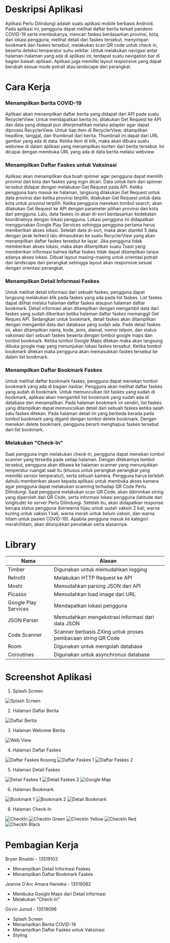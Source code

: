 # Deskripsi Aplikasi
Aplikasi Perlu Dilindungi adalah suatu aplikasi mobile berbasis Android. Pada aplikasi ini, pengguna dapat melihat daftar berita terkait pandemi COVID-19 serta membukanya, mencari faskes berdasarkan provinsi, kota, dan lokasi pengguna, melihat detail dari faskes tersebut, menyimpan bookmark dari faskes tersebut, melakukan scan QR code untuk check in, beserta deteksi temperatur suhu sekitar. Untuk melakukan navigasi antar halaman-halaman yang ada di aplikasi ini, terdapat suatu navigation bar di bagian bawah aplikasi. Aplikasi juga memiliki layout responsive yang dapat berubah sesuai mode potrait atau landscape dari perangkat.
# Cara Kerja
### Menampilkan Berita COVID-19
Aplikasi akan menampilkan daftar berita yang didapat dari API pada suatu RecyclerView. Untuk mendapatkan berita ini, dilakukan Get Request ke API dan data yang didapat pun diterjemahkan melalui adapter agar dapat diproses RecyclerView. Untuk tiap item di RecyclerView, ditampilkan headline, tanggal, dan thumbnail dari berita. Thumbnail ini dapat dari URL gambar yang ada di data. Ketika item di klik, maka akan dibuka suatu webview di dalam aplikasi yang menampilkan konten dari berita tersebut. Ini dicapai dengan membuka URL yang ada di data berita melalui webview.
### Menampilkan Daftar Faskes untuk Vaksinasi
Aplikasi akan menampilkan dua buah spinner agar pengguna dapat memilih provinsi dan kota dari faskes yang ingin dicari. Data untuk item dari spinner tersebut didapat dengan melakukan Get Request pada API. Ketika pengguna baru masuk ke halaman, langsung dilakukan Get Request untuk data provinsi dan ketika provinsi terpilih, dilakukan Get Request untuk data kota untuk provinsi terpilih. Ketika pengguna menekan tombol search, akan dilakukan Get Request ke API dengan parameter pilihan provinsi dan kota dari pengguna. Lalu, data faskes ini akan di-sort berdasarkan kedekatan koordinatnya dengan lokasi pengguna. Lokasi pengguna ini didapatkan menggunakan Google Play Services sehingga pengguna pertama harus memberikan akses lokasi. Setelah data di-sort, maka akan diambil 5 data dengan jarak terkecil lalu dimasukkan ke suatu RecyclerView yang akan menampilkan daftar faskes tersebut ke layar. Jika pengguna tidak memberikan akses lokasi, maka akan ditampilkan suatu Toast yang memberikan informasi bahwa daftar faskes tidak dapat ditampilkan tanpa adanya akses lokasi. Dibuat layout masing-masing untuk orientasi potrait dan landscape dari perangkat sehingga layout akan responsive sesuai dengan orientasi perangkat.
### Menampilkan Detail Informasi Faskes
Untuk melihat detail informasi dari sebuah faskes, pengguna dapat langsung melakukan klik pada faskes yang ada pada list faskes. List faskes dapat dilihat melalui halaman daftar faskes ataupun halaman daftar bookmark. Detail informasi akan ditampilkan dengan mengambil data dari faskes yang sudah diberikan ketika halaman daftar faskes memanggil Get Reques API. Sedangkan untuk bookmark, detail faskes akan ditampilkan dengan mengambil data dari database yang sudah ada. Pada detail faskes ini, akan ditampilkan nama, kode, jenis, alamat, nomor telpon, dan status vaksinasi dari sebuah faskes beserta dengan tombol google maps dan tombol bookmark. Ketika tombol Google Maps ditekan maka akan langsung dibuka google map yang menunjukan lokasi faskes tersebut. Ketika tombol bookmark ditekan maka pengguna akan memasukkan faskes tersebut ke dalam list bookmark.
### Menampilkan Daftar Bookmark Faskes
Untuk melihat daftar bookmark faskes, pengguna dapat menekan tombol bookmark yang ada di bagian navbar. Pengguna akan melihat daftar faskes yang sudah di bookmark. Untuk memunculkan list faskes yang sudah di bookmark, aplikasi akan mengambil list bookmark yang sudah ada di database dan menampilkan. Pada halaman bookmark ini sendiri, list faskes yang ditampilkan dapat memunculkan detail dari sebuah faskes ketika salah satu faskes ditekan. Pada halaman detail ini yang berbeda berada pada tombol bookmark yang diganti dengan tombol delete bookmark. Dengan menekan delete bookmark, pengguna berarti menghapus faskes tersebut dari list bookmark. 
### Melakukan "Check-In"
Saat pengguna ingin melakukan check-in, pengguna dapat menekan tombol scanner yang tersedia pada setiap halaman. Dengan ditekannya tombol tersebut, pengguna akan dibawa ke halaman scanner yang menunjukkan temperatur ruangat saat itu (khusus untuk perangkat-perangkat yang memiliki sensor temperatur), serta sebuah kamera. Pengguna harus terlebih dahulu memberikan akses kepada aplikasi untuk membuka akses kamera agar pengguna dapat melakukan scanning terhadap QR Code Perlu Dilindungi. Saat pengguna melakukan scan QR Code, akan dikirimkan string yang diperoleh dari QR Code, serta informasi lokasi pengguna (latitude dan longitude) ke server Perlu Dilindungi. Setelah itu, akan didapatkan response berupa status pengguna (berwarna hijau untuk sudah vaksin 2 kali, warna kuning untuk vaksin 1 kali, warna merah untuk belum vaksin, dan warna hitam untuk pasien COVID-19). Apabila pengguna masuk ke kategori merah/hitam, akan ditunjukkan penolakan serta alasannya.
# Library
| Nama     | Alasan |
| ----------- | ----------- |
| Timber      | Digunakan untuk memudahkan logging|
| Retrofit  | Melakukan HTTP Request ke API|
| Moshi  | Memudahkan parsing JSON dari API|
| Picasso  | Memudahkan load image dari URL|
| Google Play Services  | Mendapatkan lokasi pengguna|
| JSON Parser | Memudahkan mengekstrasi informasi dari data JSON|
| Code Scanner | Scanner berbasis ZXing untuk proses pembacaan string QR Code|
| Room | Digunakan untuk mengolah database|
| Coroutines | Digunakan untuk asynchronus database|

# Screenshot Aplikasi
1. Splash Screen

![Splash Screen](./screenshot/splashScreen.png)

2. Halaman Daftar Berita

![Daftar Berita](./screenshot/NewsList.png)

3. Halaman Webview Berita

![Web View](./screenshot/WebViewBerita.png)

4. Halaman Daftar Faskes

![Daftar Faskes Kosong](./screenshot/CariFaskesEmpty.png)
![Daftar Faskes 1](./screenshot/CariFaskes1.png)
![Daftar Faskes 2](./screenshot/CariFaskes2.png)

5. Halaman Detail Faskes

![Detail Faskes 1](./screenshot/DetailFaskes1.png)
![Detail Faskes 2](./screenshot/DetailFaskes2.png)
![Google Map](./screenshot/GoogleMap.png)

6. Halaman Bookmark

![Bookmark 1](./screenshot/Bookmark1.png)
![Bookmark 2](./screenshot/Bookmark2.png)
![Detail Bookmark](./screenshot/DetailBookmark.png)

8. Halaman Check-In

![CheckIn](./screenshot/checkIn.png)
![CheckIn Green](./screenshot/checkInGreen.png)
![CheckIn Yellow](./screenshot/checkInYellow.png)
![CheckIn Red](./screenshot/checkInRed.png)
![CheckIn Black](./screenshot/checkInBlack.png)

# Pembagian Kerja
Bryan Rinaldo - 13519103
- Menampilkan Detail Informasi Faskes
- Menampilkan Daftar Bookmark Faskes

Jeanne D'Arc Amara Hanieka - 13519082
- Membuka Google Maps dari Detail Informasi
- Melakukan "Check-In"

Girvin Junod - 13519096
- Splash Screen
- Menampilkan Berita COVID-19
- Menampilkan Daftar Faskes untuk Vaksinasi
- Styling


